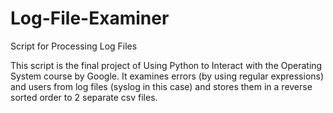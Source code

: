 # Log-File-Examiner
Script for Processing Log Files

This script is the final project of Using Python to Interact with the Operating System course by Google.
It examines errors (by using regular expressions) and users from log files (syslog in this case) and stores them in a reverse sorted order to 2 separate csv files.
